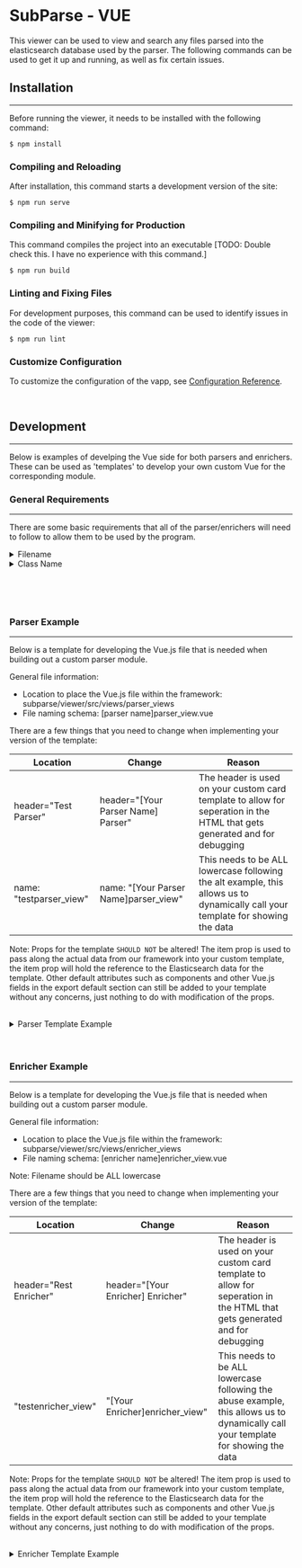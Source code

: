# SubParse - VUE
This viewer can be used to view and search any files parsed into the elasticsearch database used by the parser. The following commands can be used to get it up and running, as well as fix certain issues.

## Installation
---
Before running the viewer, it needs to be installed with the following command:
```
$ npm install
```

### Compiling and Reloading
After installation, this command starts a development version of the site:
```
$ npm run serve
```

### Compiling and Minifying for Production
This command compiles the project into an executable [TODO: Double check this. I have no experience with this command.]
```
$ npm run build
```

### Linting and Fixing Files
For development purposes, this command can be used to identify issues in the code of the viewer:
```
$ npm run lint
```

### Customize Configuration
To customize the configuration of the vapp, see [Configuration Reference](https://cli.vuejs.org/config/).
<p>&nbsp;</p>

## Development 
---

Below is examples of develping the Vue side for both parsers and enrichers. These can be used as 'templates' to develop your own custom Vue for the corresponding module.

### General Requirements
---
There are some basic requirements that all of the parser/enrichers will need to follow to allow them to be used by the program.

<details>
<summary>Filename</summary>
</br>
Regardless, if you are making an enricher or a parser the general filename will be the same. Please make sure that the filename is lower cased, otherwise the program will not use it.

* testparser_view.vue
* testenricher_view.vue

</details>

<details>
<summary>Class Name</summary>
</br>
In the export default section of your vue page, there is parameter called name. This parameter needs to match the filename of the page. Below are two examples that match the filename examples shown above.

* testparser_view
* testenricher_view

</details>
<p>&nbsp;</p>
</br>

### Parser Example
---
Below is a template for developing the Vue.js file that is needed when building out a custom parser module.

General file information: 
* Location to place the Vue.js file within the framework: subparse/viewer/src/views/parser_views
* File naming schema: [parser name]parser_view.vue

There are a few things that you need to change when implementing your version of the template:

| Location | Change | Reason |
| ----------- | ----------- | ----------- |
| header="Test Parser" | header="[Your Parser Name] Parser" | The header is used on your custom card template to allow for seperation in the HTML that gets generated and for debugging |
| name: "testparser_view" | name: "[Your Parser Name]parser_view" | This needs to be ALL lowercase following the alt example, this allows us to dynamically call your template for showing the data |

Note: Props for the template ```SHOULD NOT``` be altered! The item prop is used to pass along the actual data from our framework into your custom template, the item prop will hold the reference to the Elasticsearch data for the template. Other default attributes such as components and other Vue.js fields in the export default section can still be added to your template without any concerns, just nothing to do with modification of the props.

</br>
<details>
<summary>Parser Template Example</summary>
</br>

```js
<template>
    <!-- #region Error -->
    <div v-if="hasError">
        <h1>ERROR</h1>
    </div>
    <!-- #endregion Error End-->
    <div v-else>
         <div> 
            <b-card bg-variant="subparse-default" text-variant="white" header="Test Parser" no-body>  
                <p> Testing Parser </p>
            </b-card>
        </div>
    </div>
</template>

<script>
export default {
    name: "testparser_view",
    },
    computed: {
        hasError() {
            return this.containsKey(this.item, 'ERROR');
        }
    },
    props: {
        /**
        * Parser Item
        */
        item: {
            type: Object,
            required: true,
        },
    }
}
</script>

```
</details>

</br>
</br>

### Enricher Example
---
Below is a template for developing the Vue.js file that is needed when building out a custom parser module.

General file information: 
* Location to place the Vue.js file within the framework: subparse/viewer/src/views/enricher_views
* File naming schema: [enricher name]enricher_view.vue

Note: Filename should be ALL lowercase

There are a few things that you need to change when implementing your version of the template:

| Location | Change | Reason |
| ----------- | ----------- | ----------- |
| header="Rest Enricher" | header="[Your Enricher] Enricher" | The header is used on your custom card template to allow for seperation in the HTML that gets generated and for debugging |
| "testenricher_view" | "[Your Enricher]enricher_view" | This needs to be ALL lowercase following the abuse example, this allows us to dynamically call your template for showing the data |


Note: Props for the template ```SHOULD NOT``` be altered! The item prop is used to pass along the actual data from our framework into your custom template, the item prop will hold the reference to the Elasticsearch data for the template. Other default attributes such as components and other Vue.js fields in the export default section can still be added to your template without any concerns, just nothing to do with modification of the props.

</br>
<details>
<summary>Enricher Template Example</summary>
</br>

```js
<template>
    <!-- #region Error -->
    <div v-if="hasError">
        <h1>ERROR</h1>
    </div>
    <!-- #endregion Error End-->
    <div v-else>
         <div> 
            <b-card bg-variant="subparse-default" text-variant="white" header="Test Enricher" no-body>  
                <p> Testing Enricher </p>
            </b-card>
        </div>
    </div>
</template>

<script>
export default {
    name: "testenricher_view",
    computed: {
        hasError() {
            return this.containsKey(this.item, 'ERROR');
        }
    },
    props: {
        /**
        * Enricher Item
        */
        item: {
            type: Object,
            required: true,
        },
    }
}
</script>

```
</details>
